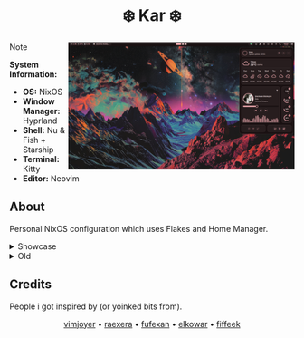 <h1 align="center">❄️ Kar ❄️</h1>

<picture>
  <img alt="P" align="right" width="400px" src="img/1.png"/>
</picture>

> [!NOTE]
>
> **System Information:**
>
> - **OS:** NixOS
> - **Window Manager:** Hyprland
> - **Shell:** Nu & Fish + Starship
> - **Terminal:** Kitty
> - **Editor:** Neovim

## About

Personal NixOS configuration which uses Flakes and Home Manager.

<details>
    <summary>Showcase</summary>

![Kar](img/2.png) ![Kar](img/3.png)

</details>

<details>
    <summary>Old</summary>

![Kar](img/Preview.png) ![Kar](img/Browser.png) ![Old](img/Screenshot_1.png) ![Old](img/Screenshot_2.png)

</details>

## Credits

People i got inspired by (or yoinked bits from).

<p align="center">
<a href="https://www.youtube.com/@vimjoyer">vimjoyer</a> •
<a href="https://github.com/raexera">raexera</a> •
<a href="https://github.com/fufexan">fufexan</a> •
<a href="https://github.com/elkowar">elkowar</a> •
<a href="https://github.com/fiffeek">fiffeek</a>
</p>
